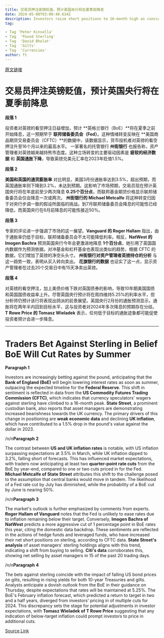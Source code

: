 ```yaml
---
title: 交易员押注英镑贬值，预计英国央行将在夏季前降息
date: 2024-05-08T03:00:48.634Z
description: Investors raise short positions to 16-month high as conviction grows that UK borrowing costs will fall ahead of the US
tag: 

- Tag 'Peter Kinsella'
- Tag  'Pound Sterling'
- Tag  'David Bholat'
- Tag  'Gilts'
- Tag  'Currencies'
author: ft
---
```


[原文链接](https://ft.com/content/6f5abb81-e1a2-4632-9f02-a87ba21081c6)

# 交易员押注英镑贬值，预计英国央行将在夏季前降息

**段落 1** 

投资者对英镑的看空押注日益增加，预计 **英格兰银行（BoE）**将在夏季之前开始降息，这一预期早于 **联邦储备委员会（Fed）**。这种情绪转变反映在 **美国商品期货交易委员会（CFTC）**的数据中，该数据显示，货币投机者对英镑的看空押注升至16个月以来的最高水平。 一家著名的托管银行 **州街银行** 也报告称，资产管理者对英镑越来越持熊市态度。这种立场转变的主要驱动因素是 **疲软的经济数据** 和 **英国通胀下降**，导致英镑兑美元汇率在2023年贬值1.5%。

**段落 2** 

**美国和英国的通货膨胀率** 对比明显，美国3月份通胀率达到3.5%，超出预期，而英国通胀率则下降到3.2%，未达到预期。这影响了市场预期，交易员现在预计英国央行将在年底前至少两次降息 **0.25个百分点**，而联邦基金期货价格显示联邦储备委员会仅会降息一次或两次。 **州街银行的 Michael Metcalfe** 将这种转变归因于对央行步调一致的假设所面临的挑战。到7月联邦储备委员会降息的可能性已经降低，而英国央行在6月前降息的可能性接近50%。

**段落 3** 

专家的评论进一步强调了市场的这一展望。**Vanguard 的 Roger Hallam** 指出，由于通胀率仍低于目标，联邦储备委员会不太可能降低利率。相反，**NatWest 的 Imogen Bachra** 预测英国央行今年会更激进地降息 **1个百分点**，她引用了英国国内数据作为预测依据。对冲基金和杠杆基金也表现出类似的趋势，根据 CFTC 的数据，它们增加了英镑的净空头头寸。 **州街银行对资产管理者英镑持仓的分析** 与这一趋势一致，表明从买入转向卖出。 **花旗银行的数据** 也证实了这一点，显示资产管理者在过去20个交易日中有15天净卖出英镑。

**段落 4** 

对英镑的看空押注，加上美债价格下跌对英国债券的影响，导致10年期美国国债和英国国债收益率上升。尽管英国央行预计将在周四维持5.25%的利率水平，但分析师仍预计该行将表现出鸽派的前景展望。英国央行2月份的通胀预测显示，通胀将在两年半内回到目标水平，这与投资者对2024年多次降息的预期存在分歧。 **T Rowe Price 的 Tomasz Wieladek** 表示，任何低于目标的通胀迹象都可能促使投资者预计会进一步降息。

---

# Traders Bet Against Sterling in Belief BoE Will Cut Rates by Summer

**Paragraph 1** 

Investors are increasingly betting against the pound, anticipating that the **Bank of England (BoE)** will begin lowering interest rates as soon as summer, outpacing the expected timeline for the **Federal Reserve**. This shift in sentiment is reflected in data from the **US Commodity Futures Trading Commission (CFTC)**, which indicates that currency speculators' wagers against sterling have climbed to a 16-month peak. **State Street**, a prominent custodian bank, also reports that asset managers are demonstrating increased bearishness towards the UK currency. The primary drivers of this change in positioning are **weak economic data** and declining **UK inflation**, which have contributed to a 1.5% drop in the pound's value against the dollar in 2023.

/n/n**Paragraph 2** 

The contrast between **US and UK inflation rates** is notable, with US inflation surpassing expectations at 3.5% in March, while UK inflation dipped to 3.2%, falling short of forecasts. This has influenced market expectations, with traders now anticipating at least two **quarter-point rate cuts** from the BoE by year-end, compared to one or two cuts priced in for the Fed. **Michael Metcalfe of State Street** attributes this shift to the challenge posed to the assumption that central banks would move in tandem. The likelihood of a Fed rate cut by July has diminished, while the probability of a BoE cut by June is nearing 50%. 

/n/n**Paragraph 3** 

The market's outlook is further emphasized by comments from experts. **Roger Hallam of Vanguard** notes that the Fed is unlikely to ease rates due to inflation remaining below their target. Conversely, **Imogen Bachra of NatWest** predicts a more aggressive cut of 1 percentage point in BoE rates this year, citing the domestic data backdrop. These sentiments are reflected in the actions of hedge funds and leveraged funds, who have increased their net short positions on sterling, according to CFTC data. **State Street's analysis** of asset managers' sterling holdings aligns with this trend, indicating a shift from buying to selling. **Citi's data** corroborates this, showing net selling by asset managers in 15 of the past 20 trading days. 

/n/n**Paragraph 4** 

The bets against sterling coincide with the impact of falling US bond prices on gilts, resulting in rising yields for both 10-year Treasuries and gilts. Analysts anticipate a dovish outlook from the BoE in their guidance on Thursday, despite expectations that rates will be maintained at 5.25%. The BoE's February inflation forecast, which predicted a return to target in two and a half years, diverged from investors' pricing in of multiple cuts for 2024. This discrepancy sets the stage for potential adjustments in investor expectations, with **Tomasz Wieladek of T Rowe Price** suggesting that any indication of below-target inflation could prompt investors to price in additional cuts.

[Source Link](https://ft.com/content/6f5abb81-e1a2-4632-9f02-a87ba21081c6)

